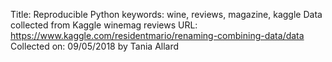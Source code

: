 Title: Reproducible Python
keywords: wine, reviews, magazine, kaggle
Data collected from Kaggle winemag reviews
URL: https://www.kaggle.com/residentmario/renaming-combining-data/data
Collected on: 09/05/2018 by Tania Allard
